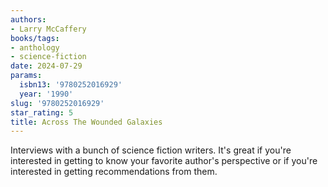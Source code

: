 ```yaml
---
authors:
- Larry McCaffery
books/tags:
- anthology
- science-fiction
date: 2024-07-29
params:
  isbn13: '9780252016929'
  year: '1990'
slug: '9780252016929'
star_rating: 5
title: Across The Wounded Galaxies
---
```


Interviews with a bunch of science fiction writers. It's great if you're interested in getting to know your favorite author's perspective or if you're interested in getting recommendations from them.

<!--more-->